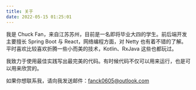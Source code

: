```yaml
---
title: 关于
date: 2022-05-15 01:25:01
---
```


我是 Chuck Fan，来自江苏苏州，目前是一名即将毕业大四的学生。前后端开发主要擅长 Spring Boot 与 React，网络编程方面，对 Netty 也有着不错的了解。平时喜欢比较喜欢折腾一些小而美的技术，Kotlin、RxJava 这些也都玩过。

我致力于使用最佳实践写出最完美的代码。有时候代码不仅可以用来运行，也是可以用来欣赏的。

如果你想联系我，请向我发送邮件：fanck0605@outlook.com

